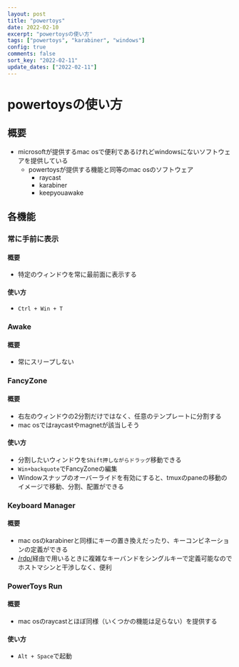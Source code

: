 ```yaml
---
layout: post
title: "powertoys"
date: 2022-02-10
excerpt: "powertoysの使い方"
tags: ["powertoys", "karabiner", "windows"]
config: true
comments: false
sort_key: "2022-02-11"
update_dates: ["2022-02-11"]
---
```


# powertoysの使い方

## 概要
 - microsoftが提供するmac osで便利であるけれどwindowsにないソフトウェアを提供している
   - powertoysが提供する機能と同等のmac osのソフトウェア
     - raycast
     - karabiner
     - keepyouawake

## 各機能

### 常に手前に表示
#### 概要
 - 特定のウィンドウを常に最前面に表示する

#### 使い方
 - `Ctrl + Win + T`

### Awake
#### 概要
 - 常にスリープしない

### FancyZone
#### 概要
 - 右左のウィンドウの2分割だけではなく、任意のテンプレートに分割する
 - mac osではraycastやmagnetが該当しそう
 
#### 使い方
 - 分割したいウィンドウを`Shift押しながらドラッグ`移動できる
 - `Win+backquote`でFancyZoneの編集
 - Windowスナップのオーバーライドを有効にすると、tmuxのpaneの移動のイメージで移動、分割、配置ができる

### Keyboard Manager
#### 概要
 - mac osのkarabinerと同様にキーの置き換えだったり、キーコンビネーションの定義ができる
 - [/rdp/](/rdp/)経由で用いるときに複雑なキーバンドをシングルキーで定義可能なのでホストマシンと干渉しなく、便利

### PowerToys Run
#### 概要
 - mac osのraycastとほぼ同様（いくつかの機能は足らない）を提供する

#### 使い方
 - `Alt + Space`で起動
